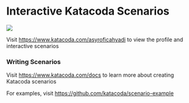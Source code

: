 # Interactive Katacoda Scenarios

[![](http://shields.katacoda.com/katacoda/asyroficahyadi/count.svg)](https://www.katacoda.com/asyroficahyadi "Get your profile on Katacoda.com")

Visit https://www.katacoda.com/asyroficahyadi to view the profile and interactive scenarios

### Writing Scenarios
Visit https://www.katacoda.com/docs to learn more about creating Katacoda scenarios

For examples, visit https://github.com/katacoda/scenario-example
